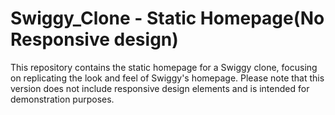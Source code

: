 # Swiggy_Clone - Static Homepage(No Responsive design)

This repository contains the static homepage for a Swiggy clone, focusing on replicating the look and feel of Swiggy's homepage. Please note that this version does not include responsive design elements and is intended for demonstration purposes.
